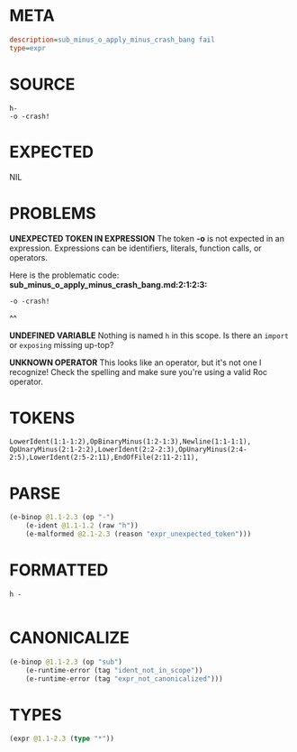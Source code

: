 # META
~~~ini
description=sub_minus_o_apply_minus_crash_bang fail
type=expr
~~~
# SOURCE
~~~roc
h-
-o -crash!
~~~
# EXPECTED
NIL
# PROBLEMS
**UNEXPECTED TOKEN IN EXPRESSION**
The token **-o** is not expected in an expression.
Expressions can be identifiers, literals, function calls, or operators.

Here is the problematic code:
**sub_minus_o_apply_minus_crash_bang.md:2:1:2:3:**
```roc
-o -crash!
```
^^


**UNDEFINED VARIABLE**
Nothing is named `h` in this scope.
Is there an `import` or `exposing` missing up-top?

**UNKNOWN OPERATOR**
This looks like an operator, but it's not one I recognize!
Check the spelling and make sure you're using a valid Roc operator.

# TOKENS
~~~zig
LowerIdent(1:1-1:2),OpBinaryMinus(1:2-1:3),Newline(1:1-1:1),
OpUnaryMinus(2:1-2:2),LowerIdent(2:2-2:3),OpUnaryMinus(2:4-2:5),LowerIdent(2:5-2:11),EndOfFile(2:11-2:11),
~~~
# PARSE
~~~clojure
(e-binop @1.1-2.3 (op "-")
	(e-ident @1.1-1.2 (raw "h"))
	(e-malformed @2.1-2.3 (reason "expr_unexpected_token")))
~~~
# FORMATTED
~~~roc
h -
	
~~~
# CANONICALIZE
~~~clojure
(e-binop @1.1-2.3 (op "sub")
	(e-runtime-error (tag "ident_not_in_scope"))
	(e-runtime-error (tag "expr_not_canonicalized")))
~~~
# TYPES
~~~clojure
(expr @1.1-2.3 (type "*"))
~~~

